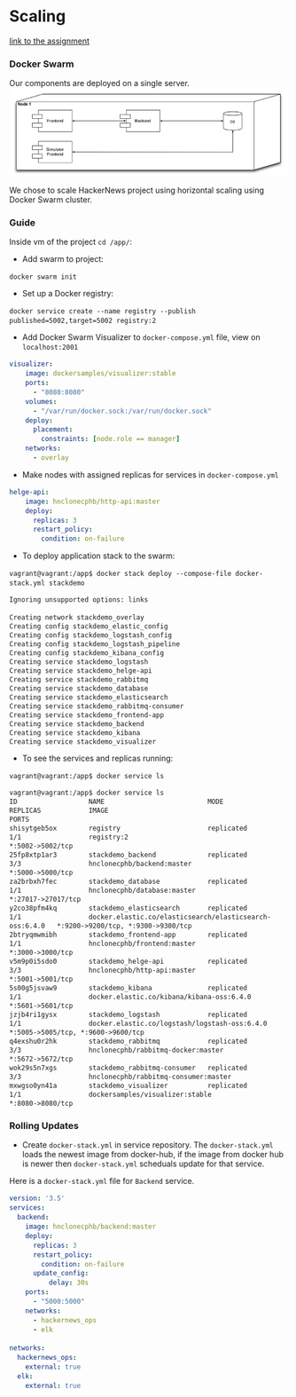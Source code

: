 # Scaling

[link to the assignment](https://github.com/datsoftlyngby/soft2018fall-lsd-teaching-material/blob/master/assignments/12-DevOps_Scaling.md)

### Docker Swarm

Our components are deployed on a single server.
![](https://github.com/ProjectHackernewsGroup04/Documentation/blob/master/images/Screenshot%202018-11-24%20at%2014.05.57.png)

We chose to scale HackerNews project using horizontal scaling using Docker Swarm cluster.

### Guide

Inside vm of the project `cd /app/`:

* Add swarm to project: 

```docker swarm init```

* Set up a Docker registry: 

```docker service create --name registry --publish published=5002,target=5002 registry:2```


* Add Docker Swarm Visualizer to `docker-compose.yml` file, view on `localhost:2001`

```yml
visualizer:
    image: dockersamples/visualizer:stable
    ports:
      - "8080:8080"
    volumes:
      - "/var/run/docker.sock:/var/run/docker.sock"
    deploy:
      placement:
        constraints: [node.role == manager]
    networks:
      - overlay
```

* Make nodes with assigned replicas for services in `docker-compose.yml`

```yml
helge-api:
    image: hnclonecphb/http-api:master
    deploy:
      replicas: 3
      restart_policy:
        condition: on-failure
```

* To deploy application stack to the swarm:

```vagrant@vagrant:/app$ docker stack deploy --compose-file docker-stack.yml stackdemo```

```Terminal
Ignoring unsupported options: links

Creating network stackdemo_overlay
Creating config stackdemo_elastic_config
Creating config stackdemo_logstash_config
Creating config stackdemo_logstash_pipeline
Creating config stackdemo_kibana_config
Creating service stackdemo_logstash
Creating service stackdemo_helge-api
Creating service stackdemo_rabbitmq
Creating service stackdemo_database
Creating service stackdemo_elasticsearch
Creating service stackdemo_rabbitmq-consumer
Creating service stackdemo_frontend-app
Creating service stackdemo_backend
Creating service stackdemo_kibana
Creating service stackdemo_visualizer
```

* To see the services and replicas running:

```vagrant@vagrant:/app$ docker service ls```

```Terminal
vagrant@vagrant:/app$ docker service ls
ID                  NAME                          MODE                REPLICAS            IMAGE                                                     PORTS
shisytgeb5ox        registry                      replicated          1/1                 registry:2                                                *:5002->5002/tcp
25fp8xtp1ar3        stackdemo_backend             replicated          3/3                 hnclonecphb/backend:master                                *:5000->5000/tcp
za2brbxh7fec        stackdemo_database            replicated          1/1                 hnclonecphb/database:master                               *:27017->27017/tcp
y2co38pfm4kq        stackdemo_elasticsearch       replicated          1/1                 docker.elastic.co/elasticsearch/elasticsearch-oss:6.4.0   *:9200->9200/tcp, *:9300->9300/tcp
2btryqmwmibh        stackdemo_frontend-app        replicated          1/1                 hnclonecphb/frontend:master                               *:3000->3000/tcp
v5m9p0i5sdo0        stackdemo_helge-api           replicated          3/3                 hnclonecphb/http-api:master                               *:5001->5001/tcp
5s00g5jsvaw9        stackdemo_kibana              replicated          1/1                 docker.elastic.co/kibana/kibana-oss:6.4.0                 *:5601->5601/tcp
jzjb4ri1gysx        stackdemo_logstash            replicated          1/1                 docker.elastic.co/logstash/logstash-oss:6.4.0             *:5005->5005/tcp, *:9600->9600/tcp
q4exshu0r2hk        stackdemo_rabbitmq            replicated          3/3                 hnclonecphb/rabbitmq-docker:master                        *:5672->5672/tcp
wok29s5n7xgs        stackdemo_rabbitmq-consumer   replicated          3/3                 hnclonecphb/rabbitmq-consumer:master
mxwgso0yn41a        stackdemo_visualizer          replicated          1/1                 dockersamples/visualizer:stable                           *:8080->8080/tcp
```

### Rolling Updates

* Create `docker-stack.yml` in service repository. 
The `docker-stack.yml` loads the newest image from docker-hub, if the image from docker hub is newer then `docker-stack.yml` scheduals update for that service.

Here is a `docker-stack.yml` file for `Backend` service.

```yml
version: '3.5'
services:
  backend:
    image: hnclonecphb/backend:master
    deploy:
      replicas: 3
      restart_policy:
        condition: on-failure
      update_config:
          delay: 30s
    ports:
      - "5000:5000"
    networks:
      - hackernews_ops
      - elk

networks:
  hackernews_ops:
    external: true
  elk:
    external: true
```
